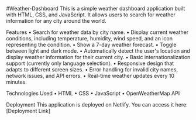 #Weather-Dashboard
This is a simple weather dashboard application built with HTML, CSS, and JavaScript. It allows users to search for weather information for any city around the world.

Features
•	Search for weather data by city name.
•	Display current weather conditions, including temperature, humidity, wind speed, and an icon representing the condition.
•	Show a 7-day weather forecast.
•	Toggle between light and dark mode.
•	Automatically detect the user's location and display weather information for their current city.
•	Basic internationalization support (currently only language selection).
•	Responsive design that adapts to different screen sizes.
•	Error handling for invalid city names, network issues, and API errors.
•	Real-time weather updates every 10 minutes.

Technologies Used
•	HTML
•	CSS
•	JavaScript
•	OpenWeatherMap API

Deployment
This application is deployed on Netlify. You can access it here: [Deployment Link]

